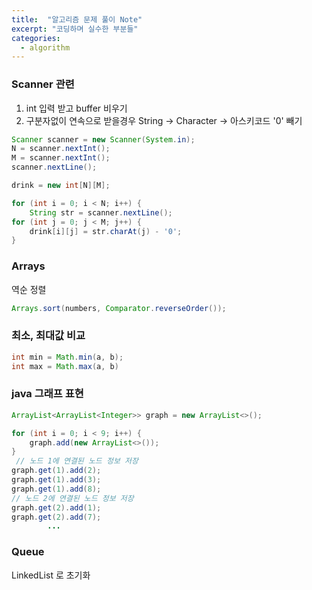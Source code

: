 ```yaml
---
title:  "알고리즘 문제 풀이 Note"
excerpt: "코딩하며 실수한 부분들"
categories:
  - algorithm
---
```

### Scanner 관련
1. int 입력 받고 buffer 비우기
2. 구분자없이 연속으로 받을경우 String -> Character -> 아스키코드 '0' 빼기
```java
Scanner scanner = new Scanner(System.in);
N = scanner.nextInt();
M = scanner.nextInt();
scanner.nextLine();

drink = new int[N][M];

for (int i = 0; i < N; i++) {
    String str = scanner.nextLine();
for (int j = 0; j < M; j++) {
    drink[i][j] = str.charAt(j) - '0';
}
```

### Arrays
역순 정렬
```java
Arrays.sort(numbers, Comparator.reverseOrder());
```

### 최소, 최대값 비교 
```java
int min = Math.min(a, b);
int max = Math.max(a, b)
```

### java 그래프 표현
```java
ArrayList<ArrayList<Integer>> graph = new ArrayList<>();

for (int i = 0; i < 9; i++) {
    graph.add(new ArrayList<>());
}
 // 노드 1에 연결된 노드 정보 저장
graph.get(1).add(2);
graph.get(1).add(3);
graph.get(1).add(8);
// 노드 2에 연결된 노드 정보 저장
graph.get(2).add(1);
graph.get(2).add(7);
        ...
```

### Queue
LinkedList 로 초기화


